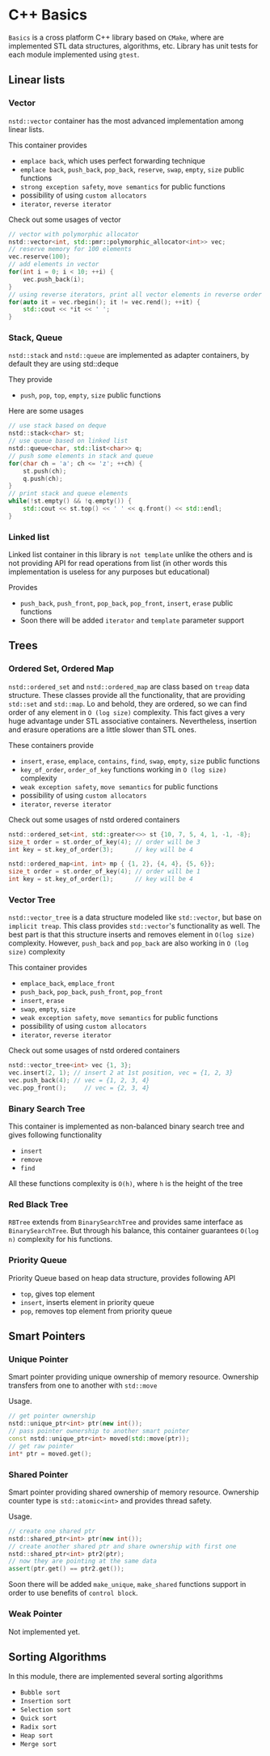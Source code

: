 # C++ Basics

`Basics` is a cross platform C++ library based on `CMake`, where are implemented STL data structures, algorithms, etc. Library has unit tests for each module implemented using `gtest`.

## Linear lists

### Vector

`nstd::vector` container has the most advanced implementation among linear lists.

This container provides

- `emplace back`, which uses perfect forwarding technique
- `emplace back`, `push_back`, `pop_back`, `reserve`, `swap`, `empty`, `size` public functions
- `strong exception safety`, `move semantics` for public functions
- possibility of using `custom allocators` 
- `iterator`, `reverse iterator`

Check out some usages of vector
```c++
// vector with polymorphic allocator
nstd::vector<int, std::pmr::polymorphic_allocator<int>> vec;
// reserve memory for 100 elements
vec.reserve(100);
// add elements in vector
for(int i = 0; i < 10; ++i) {
    vec.push_back(i);
}
// using reverse iterators, print all vector elements in reverse order
for(auto it = vec.rbegin(); it != vec.rend(); ++it) {
    std::cout << *it << ' ';
}
```

### Stack, Queue

`nstd::stack` and `nstd::queue` are implemented as adapter containers, by default they are using std::deque

They provide

- `push`, `pop`, `top`, `empty`, `size` public functions

Here are some usages
```c++
// use stack based on deque
nstd::stack<char> st;
// use queue based on linked list
nstd::queue<char, std::list<char>> q;
// push some elements in stack and queue
for(char ch = 'a'; ch <= 'z'; ++ch) {
    st.push(ch);
    q.push(ch);
}
// print stack and queue elements
while(!st.empty() && !q.empty()) {
    std::cout << st.top() << ' ' << q.front() << std::endl;
}
```

### Linked list

Linked list container in this library is `not template` unlike the others and is not providing API for read operations from list (in other words this implementation is useless for any purposes but educational)

Provides

- `push_back`, `push_front`, `pop_back`, `pop_front`, `insert`, `erase` public functions
- Soon there will be added `iterator` and `template` parameter support

## Trees

### Ordered Set, Ordered Map

`nstd::ordered_set` and `nstd::ordered_map` are class based on `treap` data structure. 
These classes provide all the functionality, that are providing `std::set` and `std::map`. 
Lo and behold, they are ordered, so we can find order of any element in `O (log size)` complexity. 
This fact gives a very huge advantage under STL associative containers.
Nevertheless, insertion and erasure operations are a little slower than STL ones.

These containers provide

- `insert`, `erase`, `emplace`, `contains`, `find`, `swap`, `empty`, `size` public functions
- `key_of_order`, `order_of_key` functions working in `O (log size)` complexity
- `weak exception safety`, `move semantics` for public functions
- possibility of using `custom allocators`
- `iterator`, `reverse iterator`

Check out some usages of nstd ordered containers
```c++
nstd::ordered_set<int, std::greater<>> st {10, 7, 5, 4, 1, -1, -8};
size_t order = st.order_of_key(4); // order will be 3
int key = st.key_of_order(3);      // key will be 4

nstd::ordered_map<int, int> mp { {1, 2}, {4, 4}, {5, 6}};
size_t order = st.order_of_key(4); // order will be 1
int key = st.key_of_order(1);      // key will be 4
```

### Vector Tree

`nstd::vector_tree` is a data structure modeled like `std::vector`, but base on `implicit treap`.
This class provides `std::vector`'s functionality as well.
The best part is that this structure inserts and removes element in `O(log size)` complexity.
However, `push_back` and `pop_back` are also working in `O (log size)` complexity

This container provides

- `emplace_back`, `emplace_front`
- `push_back`, `pop_back`, `push_front`, `pop_front`
- `insert`, `erase`
- `swap`, `empty`, `size`
- `weak exception safety`, `move semantics` for public functions
- possibility of using `custom allocators`
- `iterator`, `reverse iterator`

Check out some usages of nstd ordered containers
```c++
nstd::vector_tree<int> vec {1, 3};
vec.insert(2, 1); // insert 2 at 1st position, vec = {1, 2, 3}
vec.push_back(4); // vec = {1, 2, 3, 4}
vec.pop_front();     // vec = {2, 3, 4}
```

### Binary Search Tree

This container is implemented as non-balanced binary search tree and gives following functionality

- `insert`
- `remove`
- `find`

All these functions complexity is `O(h)`, where `h` is the height of the tree

### Red Black Tree
`RBTree` extends from `BinarySearchTree` and provides same interface as `BinarySearchTree`. But through his balance, this container guarantees `O(log n)` complexity for his functions.

### Priority Queue

Priority Queue based on heap data structure, provides following API

- `top`, gives top element
- `insert`, inserts element in priority queue
- `pop`, removes top element from priority queue

## Smart Pointers

### Unique Pointer

Smart pointer providing unique ownership of memory resource. Ownership transfers from one to another with `std::move`

Usage.
```c++
// get pointer ownership
nstd::unique_ptr<int> ptr(new int());
// pass pointer ownership to another smart pointer
const nstd::unique_ptr<int> moved(std::move(ptr));
// get raw pointer
int* ptr = moved.get();
```

### Shared Pointer

Smart pointer providing shared ownership of memory resource. Ownership counter type is `std::atomic<int>` and provides thread safety.

Usage.
```c++
// create one shared ptr
nstd::shared_ptr<int> ptr(new int());
// create another shared ptr and share ownership with first one
nstd::shared_ptr<int> ptr2(ptr);
// now they are pointing at the same data
assert(ptr.get() == ptr2.get());
```

Soon there will be added `make_unique`, `make_shared` functions support in order to use benefits of `control block`.

### Weak Pointer

Not implemented yet.

## Sorting Algorithms

In this module, there are implemented several sorting algorithms

- `Bubble sort`
- `Insertion sort`
- `Selection sort`
- `Quick sort`
- `Radix sort`
- `Heap sort`
- `Merge sort`
